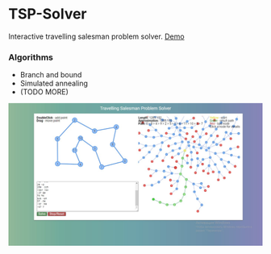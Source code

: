 # TSP-Solver
Interactive travelling salesman problem solver. 
[Demo](https://girdhar-jha.github.io/Tsp-solver/)


### Algorithms
* Branch and bound
* Simulated annealing
* (TODO MORE)


![Demo](/images/demo.jpg?raw=true)
